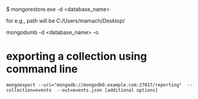 $ mongorestore.exe -d <database_name> <path>

for e.g., path will be C:/Users/mamach/Desktop/


mongodumb -d <database_name> -o <output path>


# exporting a collection using command line
```
mongoexport --uri="mongodb://mongodb0.example.com:27017/reporting"  --collection=events  --out=events.json [additional options]
```
